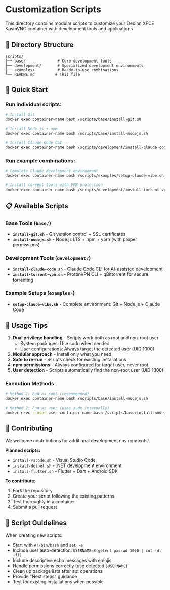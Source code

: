 # Customization Scripts

This directory contains modular scripts to customize your Debian XFCE KasmVNC container with development tools and applications.

## 📂 Directory Structure

```
scripts/
├── base/              # Core development tools
├── development/       # Specialized development environments  
├── examples/          # Ready-to-use combinations
└── README.md         # This file
```

## 🚀 Quick Start

### Run individual scripts:
```bash
# Install Git
docker exec container-name bash /scripts/base/install-git.sh

# Install Node.js + npm
docker exec container-name bash /scripts/base/install-nodejs.sh

# Install Claude Code CLI
docker exec container-name bash /scripts/development/install-claude-code.sh
```

### Run example combinations:
```bash
# Complete Claude development environment
docker exec container-name bash /scripts/examples/setup-claude-vibe.sh

# Install torrent tools with VPN protection
docker exec container-name bash /scripts/development/install-torrent-vpn.sh
```

## 📋 Available Scripts

### Base Tools (`base/`)
- **`install-git.sh`** - Git version control + SSL certificates
- **`install-nodejs.sh`** - Node.js LTS + npm + yarn (with proper permissions)

### Development Tools (`development/`)
- **`install-claude-code.sh`** - Claude Code CLI for AI-assisted development
- **`install-torrent-vpn.sh`** - ProtonVPN CLI + qBittorrent for secure torrenting

### Example Setups (`examples/`)
- **`setup-claude-vibe.sh`** - Complete environment: Git + Node.js + Claude Code

## 🔧 Usage Tips

1. **Dual privilege handling** - Scripts work both as root and non-root user
   - System packages: Use sudo when needed
   - User configurations: Always target the detected user (UID 1000)
2. **Modular approach** - Install only what you need
3. **Safe to re-run** - Scripts check for existing installations
4. **npm permissions** - Always configured for target user, never root
5. **User detection** - Scripts automatically find the non-root user (UID 1000)

### Execution Methods:
```bash
# Method 1: Run as root (recommended)
docker exec container-name bash /scripts/base/install-nodejs.sh

# Method 2: Run as user (uses sudo internally)
docker exec --user user container-name bash /scripts/base/install-nodejs.sh
```

## 🤝 Contributing

We welcome contributions for additional development environments!

**Planned scripts:**
- `install-vscode.sh` - Visual Studio Code
- `install-dotnet.sh` - .NET development environment  
- `install-flutter.sh` - Flutter + Dart + Android SDK

**To contribute:**
1. Fork the repository
2. Create your script following the existing patterns
3. Test thoroughly in a container
4. Submit a pull request

## 📝 Script Guidelines

When creating new scripts:
- Start with `#!/bin/bash` and `set -e`
- Include user auto-detection: `USERNAME=$(getent passwd 1000 | cut -d: -f1)`
- Include descriptive echo messages with emojis
- Handle permissions correctly (use detected `$USERNAME`)
- Clean up package lists after apt operations
- Provide "Next steps" guidance
- Test for existing installations when possible